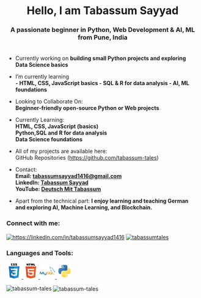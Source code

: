 <h1 align="center">Hello, I am Tabassum Sayyad</h1>
<h3 align="center">A passionate beginner in Python, Web Development & AI, ML from Pune, India <br><br></h3>

- Currently working on **building small Python projects and exploring Data Science basics <br>**

- I’m currently learning <br> **- HTML, CSS, JavaScript basics - SQL & R for data analysis - AI, ML foundations**

- Looking to Collaborate On: <br> **Beginner-friendly open-source Python or Web projects <br>**

- Currently Learning:<br> **HTML, CSS, JavaScript (basics) <br> Python,SQL and R for data analysis <br> Data Science foundations <br>**

- All of my projects are available here:<br> GitHub Repositories (https://github.com/tabassum-tales) 

- Contact:<br> **Email: tabassumsayyad1416@gmail.com <br> LinkedIn: [Tabassum Sayyad](https://linkedin.com/in/tabassumsayyad1416) <br> YouTube: [Deutsch Mit Tabassum](https://youtube.com/@GermanWithTabassum) <br>**

- Apart from the technical part: **I enjoy learning and teaching German and exploring AI, Machine Learning, and Blockchain.**

<h3 align="left">Connect with me:</h3>
<p align="left">
<a href="https://linkedin.com/in/https://linkedin.com/in/tabassumsayyad1416" target="blank"><img align="center" src="https://raw.githubusercontent.com/rahuldkjain/github-profile-readme-generator/master/src/images/icons/Social/linked-in-alt.svg" alt="https://linkedin.com/in/tabassumsayyad1416" height="30" width="40" /></a>
<a href="https://kaggle.com/tabassumtales" target="blank"><img align="center" src="https://raw.githubusercontent.com/rahuldkjain/github-profile-readme-generator/master/src/images/icons/Social/kaggle.svg" alt="tabassumtales" height="30" width="40" /></a>
</p>

<h3 align="left">Languages and Tools:</h3>
<p align="left"> <a href="https://www.w3schools.com/css/" target="_blank" rel="noreferrer"> <img src="https://raw.githubusercontent.com/devicons/devicon/master/icons/css3/css3-original-wordmark.svg" alt="css3" width="40" height="40"/> </a> <a href="https://www.w3.org/html/" target="_blank" rel="noreferrer"> <img src="https://raw.githubusercontent.com/devicons/devicon/master/icons/html5/html5-original-wordmark.svg" alt="html5" width="40" height="40"/> </a> <a href="https://www.mysql.com/" target="_blank" rel="noreferrer"> <img src="https://raw.githubusercontent.com/devicons/devicon/master/icons/mysql/mysql-original-wordmark.svg" alt="mysql" width="40" height="40"/> </a> <a href="https://www.python.org" target="_blank" rel="noreferrer"> <img src="https://raw.githubusercontent.com/devicons/devicon/master/icons/python/python-original.svg" alt="python" width="40" height="40"/> </a> </p>

<p><img align="left" src="https://github-readme-stats.vercel.app/api/top-langs?username=tabassum-tales&show_icons=true&locale=en&layout=compact" alt="tabassum-tales" /></p>

<p>&nbsp;<img align="center" src="https://github-readme-stats.vercel.app/api?username=tabassum-tales&show_icons=true&locale=en" alt="tabassum-tales" /></p>
